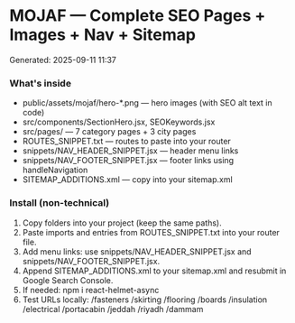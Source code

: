 # MOJAF — Complete SEO Pages + Images + Nav + Sitemap
Generated: 2025-09-11 11:37

### What's inside
- public/assets/mojaf/hero-*.png — hero images (with SEO alt text in code)
- src/components/SectionHero.jsx, SEOKeywords.jsx
- src/pages/ — 7 category pages + 3 city pages
- ROUTES_SNIPPET.txt — routes to paste into your router
- snippets/NAV_HEADER_SNIPPET.jsx — header menu links
- snippets/NAV_FOOTER_SNIPPET.jsx — footer links using handleNavigation
- SITEMAP_ADDITIONS.xml — copy into your sitemap.xml

### Install (non-technical)
1) Copy folders into your project (keep the same paths).
2) Paste imports and <Route> entries from ROUTES_SNIPPET.txt into your router file.
3) Add menu links: use snippets/NAV_HEADER_SNIPPET.jsx and snippets/NAV_FOOTER_SNIPPET.jsx.
4) Append SITEMAP_ADDITIONS.xml to your sitemap.xml and resubmit in Google Search Console.
5) If needed: npm i react-helmet-async
6) Test URLs locally: /fasteners /skirting /flooring /boards /insulation /electrical /portacabin /jeddah /riyadh /dammam
